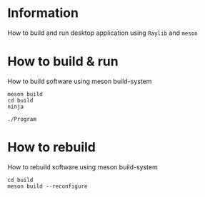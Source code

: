 # Information
How to build and run desktop application using `Raylib` and `meson`

# How to build & run
How to build software using meson build-system
```
meson build
cd build
ninja

./Program
```

# How to rebuild
How to rebuild software using meson build-system
```
cd build
meson build --reconfigure
```
